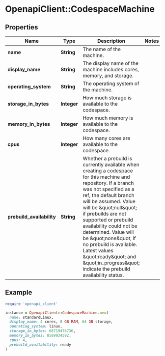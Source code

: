 # OpenapiClient::CodespaceMachine

## Properties

| Name | Type | Description | Notes |
| ---- | ---- | ----------- | ----- |
| **name** | **String** | The name of the machine. |  |
| **display_name** | **String** | The display name of the machine includes cores, memory, and storage. |  |
| **operating_system** | **String** | The operating system of the machine. |  |
| **storage_in_bytes** | **Integer** | How much storage is available to the codespace. |  |
| **memory_in_bytes** | **Integer** | How much memory is available to the codespace. |  |
| **cpus** | **Integer** | How many cores are available to the codespace. |  |
| **prebuild_availability** | **String** | Whether a prebuild is currently available when creating a codespace for this machine and repository. If a branch was not specified as a ref, the default branch will be assumed. Value will be \&quot;null\&quot; if prebuilds are not supported or prebuild availability could not be determined. Value will be \&quot;none\&quot; if no prebuild is available. Latest values \&quot;ready\&quot; and \&quot;in_progress\&quot; indicate the prebuild availability status. |  |

## Example

```ruby
require 'openapi_client'

instance = OpenapiClient::CodespaceMachine.new(
  name: standardLinux,
  display_name: 4 cores, 8 GB RAM, 64 GB storage,
  operating_system: linux,
  storage_in_bytes: 68719476736,
  memory_in_bytes: 8589934592,
  cpus: 4,
  prebuild_availability: ready
)
```

